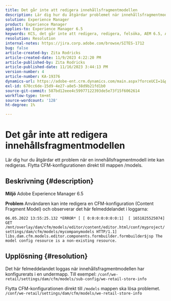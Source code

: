 ```yaml
---
title: Det går inte att redigera innehållsfragmentmodellen
description: Lär dig hur du åtgärdar problemet när innehållsfragmentmodellen inte kan redigeras.
solution: Experience Manager
product: Experience Manager
applies-to: Experience Manager 6.5
keywords: KCS, det går inte att redigera, redigera, felsöka, AEM 6.5, Adobe Experience Manager 6.5, CFM, Content Fragment Model, konfiguration, felmeddelande
resolution: Resolution
internal-notes: https://jira.corp.adobe.com/browse/SITES-1712
bug: false
article-created-by: Zita Rodricks
article-created-date: 11/9/2023 4:22:20 PM
article-published-by: Zita Rodricks
article-published-date: 11/16/2023 3:44:13 PM
version-number: 4
article-number: KA-19376
dynamics-url: https://adobe-ent.crm.dynamics.com/main.aspx?forceUCI=1&pagetype=entityrecord&etn=knowledgearticle&id=c6b3f824-1c7f-ee11-8179-6045bd006295
exl-id: 670cc6de-15d9-4e27-a8e5-38d9b21fd1b0
source-git-commit: 587bd12eee4c59977122393de5e73f15f6062614
workflow-type: tm+mt
source-wordcount: '128'
ht-degree: 1%

---
```


# Det går inte att redigera innehållsfragmentmodellen


Lär dig hur du åtgärdar ett problem när en innehållsfragmentmodell inte kan redigeras. Flytta CFM-konfigurationen direkt till mappen /models.

## Beskrivning {#description}


<b>Miljö</b>
Adobe Experience Manager 6.5

<b>Problem</b>
Användaren kan inte redigera en CFM-konfiguration (Content Fragment Model) och observerar det här felmeddelandet i loggarna:

`06.05.2022 13:55:25.132 *ERROR* [ [ 0:0:0:0:0:0:0:1]  [ 1651825525074]  GET /mnt/overlay/dam/cfm/models/editor/content/editor.html/conf/myproject/settings/dam/cfm/models/mycompanymodels HTTP/1.1]  libs.dam.cfm.models.editor.components.formbuilder.formbuilder$jsp The model config resource is a non-existing resource.`


## Upplösning {#resolution}


Det här felmeddelandet loggas när innehållsfragmentmodellen har konfigurerats i en undermapp.
Till exempel: `/conf/we-retail/settings/dam/cfm/models/sub-config/we-retail-store-info`

Flytta CFM-konfigurationen direkt till `/models` mappen ska lösa problemet.
`/conf/we-retail/settings/dam/cfm/models/we-retail-store-info`
